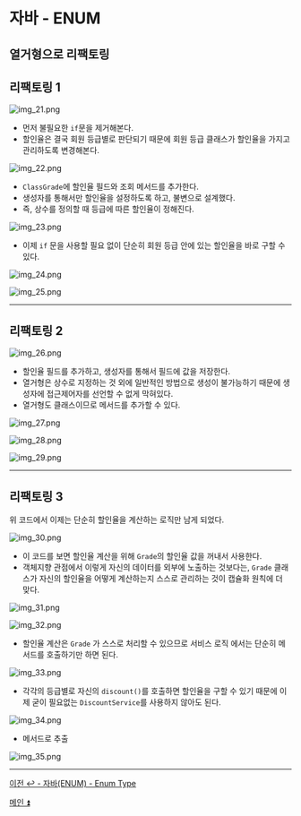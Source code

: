 # 자바 - ENUM

## 열거형으로 리팩토링

## 리팩토링 1

![img_21.png](image/img_21.png)

- 먼저 불필요한 `if`문을 제거해본다.
- 할인율은 결국 회원 등급별로 판단되기 때문에 회원 등급 클래스가 할인율을 가지고 관리하도록 변경해본다.

![img_22.png](image/img_22.png)

- `ClassGrade`에 할인율 필드와 조회 메서드를 추가한다.
- 생성자를 통해서만 할인율을 설정하도록 하고, 불변으로 설계했다.
- 즉, 상수를 정의할 때 등급에 따른 할인율이 정해진다.

![img_23.png](image/img_23.png)

- 이제 `if` 문을 사용할 필요 없이 단순히 회원 등급 안에 있는 할인율을 바로 구할 수 있다.

![img_24.png](image/img_24.png)

![img_25.png](image/img_25.png)

---

## 리팩토링 2

![img_26.png](image/img_26.png)

- 할인율 필드를 추가하고, 생성자를 통해서 필드에 값을 저장한다.
- 열거형은 상수로 지정하는 것 외에 일반적인 방법으로 생성이 불가능하기 때문에 생성자에 접근제어자를 선언할 수 없게 막혀있다.
- 열거형도 클래스이므로 메서드를 추가할 수 있다.

![img_27.png](image/img_27.png)

![img_28.png](image/img_28.png)

![img_29.png](image/img_29.png)

---

## 리팩토링 3

위 코드에서 이제는 단순히 할인율을 계산하는 로직만 남게 되었다.

![img_30.png](image/img_30.png)

- 이 코드를 보면 할인율 계산을 위해 `Grade`의 할인율 값을 꺼내서 사용한다.
- 객체지향 관점에서 이렇게 자신의 데이터를 외부에 노출하는 것보다는, `Grade` 클래스가 자신의 할인율을 어떻게 계산하는지 스스로 관리하는 것이 캡슐화 원칙에 더 맞다.

![img_31.png](image/img_31.png)

![img_32.png](image/img_32.png)

- 할인율 계산은 `Grade` 가 스스로 처리할 수 있으므로 서비스 로직 에서는 단순히 메서드를 호출하기만 하면 된다.

![img_33.png](image/img_33.png)

- 각각의 등급별로 자신의 `discount()`를 호출하면 할인율을 구할 수 있기 때문에 이제 굳이 필요없는 `DiscountService`를 사용하지 않아도 된다.

![img_34.png](image/img_34.png)

- 메서드로 추출

![img_35.png](image/img_35.png)

---

[이전 ↩️ - 자바(ENUM) - Enum Type](https://github.com/genesis12345678/TIL/blob/main/Java/mid_1/Enum/Enum%20Type.md)

[메인 ⏫](https://github.com/genesis12345678/TIL/blob/main/Java/mid_1/Main.md)